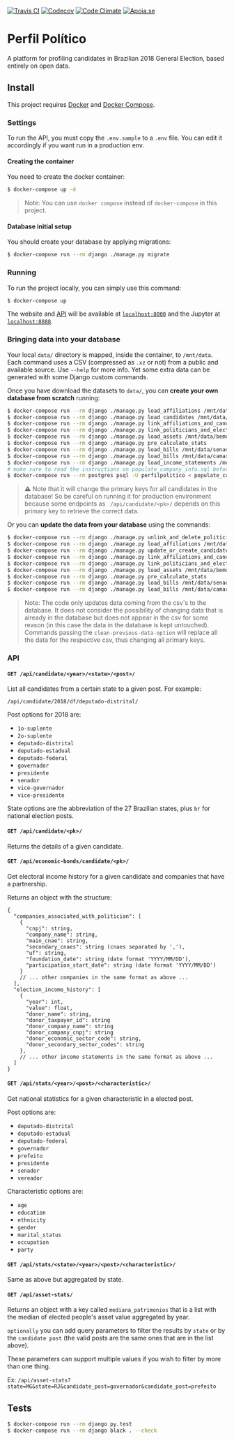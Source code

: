 [![Travis CI](https://img.shields.io/travis/okfn-brasil/perfil-politico.svg)](https://travis-ci.com/okfn-brasil/perfil-politico)
[![Codecov](https://img.shields.io/codecov/c/github/okfn-brasil/perfil-politico.svg)](https://codecov.io/gh/okfn-brasil/perfil-politico)
[![Code Climate](https://img.shields.io/codeclimate/maintainability/okfn-brasil/perfil-politico.svg)](https://codeclimate.com/github/okfn-brasil/perfil-politico)
[![Apoia.se](https://img.shields.io/badge/donate-apoia.se-EB4A3B.svg)](https://apoia.se/serenata)

# Perfil Político

A platform for profiling candidates in Brazilian 2018 General Election, based
entirely on open data.

## Install

This project requires [Docker](https://docs.docker.com/install/) and
[Docker Compose](https://docs.docker.com/compose/install/).

### Settings

To run the API, you must copy the `.env.sample` to a `.env` file. You can edit
it accordingly if you want run in a production env.

#### Creating the container

You need to create the docker container:

```sh
$ docker-compose up -d
```
> Note: You can use `docker compose` instead of `docker-compose` in this project.

#### Database initial setup

You should create your database by applying migrations:

```sh
$ docker-compose run --rm django ./manage.py migrate
```

### Running

To run the project locally, you can simply use this command:

```sh
$ docker-compose up
```

The website and [API](#api) will be available at
[`localhost:8000`](http://localhost:8000) and the Jupyter at
[`localhost:8888`](http://localhost:8888).

### Bringing data into your database

Your local `data/` directory is mapped, inside the container, to `/mnt/data`.
Each command uses a CSV (compressed as `.xz` or not) from a public and
available source. Use `--help` for more info. Yet some extra data can be
generated with some Django custom commands.

Once you have download the datasets to `data/`, you can **create your own database from scratch**
running:

```sh
$ docker-compose run --rm django ./manage.py load_affiliations /mnt/data/filiacao.csv
$ docker-compose run --rm django ./manage.py load_candidates /mnt/data/candidatura.csv
$ docker-compose run --rm django ./manage.py link_affiliations_and_candidates
$ docker-compose run --rm django ./manage.py link_politicians_and_election_results
$ docker-compose run --rm django ./manage.py load_assets /mnt/data/bemdeclarado.csv
$ docker-compose run --rm django ./manage.py pre_calculate_stats
$ docker-compose run --rm django ./manage.py load_bills /mnt/data/senado.csv
$ docker-compose run --rm django ./manage.py load_bills /mnt/data/camara.csv
$ docker-compose run --rm django ./manage.py load_income_statements /mnt/data/receita.csv
# make sure to read the instructions on populate_company_info.sql before running the next command
$ docker-compose run --rm postgres psql -U perfilpolitico < populate_company_info.sql
```
> :warning: Note that it will change the primary keys for all candidates in the database!
> So be careful on running it for production environment because some endpoints as
> ` /api/candidate/<pk>/` depends on this primary key to retrieve the correct data.

Or you can **update the data from your database** using the commands:

```sh
$ docker-compose run --rm django ./manage.py unlink_and_delete_politician_references
$ docker-compose run --rm django ./manage.py load_affiliations /mnt/data/filiacao.csv clean-previous-data
$ docker-compose run --rm django ./manage.py update_or_create_candidates /mnt/data/candidatura.csv
$ docker-compose run --rm django ./manage.py link_affiliations_and_candidates
$ docker-compose run --rm django ./manage.py link_politicians_and_election_results
$ docker-compose run --rm django ./manage.py load_assets /mnt/data/bemdeclarado.csv clean-previous-data
$ docker-compose run --rm django ./manage.py pre_calculate_stats
$ docker-compose run --rm django ./manage.py load_bills /mnt/data/senado.csv clean-previous-data
$ docker-compose run --rm django ./manage.py load_bills /mnt/data/camara.csv
```

> Note: The code only updates data coming from the csv's to the database.
  It does not consider the possibility of changing data that is already in the
  database but does not appear in the csv for some reason (in this case the data
  in the database is kept untouched). Commands passing the `clean-previous-data-option` will
  replace all the data for the respective csv, thus changing all primary keys.

### API

#### `GET /api/candidate/<year>/<state>/<post>/`

List all candidates from a certain state to a given post. For example:

`/api/candidate/2018/df/deputado-distrital/`

Post options for 2018 are:

* `1o-suplente`
* `2o-suplente`
* `deputado-distrital`
* `deputado-estadual`
* `deputado-federal`
* `governador`
* `presidente`
* `senador`
* `vice-governador`
* `vice-presidente`

State options are the abbreviation of the 27 Brazilian states, plus `br` for
national election posts.

#### `GET /api/candidate/<pk>/`

Returns the details of a given candidate.

#### `GET /api/economic-bonds/candidate/<pk>/`

Get electoral income history for a given candidate and companies that have a partnership.

Returns an object with the structure:
```
{
  "companies_associated_with_politician": [
    {
      "cnpj": string,
      "company_name": string,
      "main_cnae": string,
      "secondary_cnaes": string (cnaes separated by ','),
      "uf": string,
      "foundation_date": string (date format 'YYYY/MM/DD'),
      "participation_start_date": string (date format 'YYYY/MM/DD')
    }
    // ... other companies in the same format as above ...
  ],
  "election_income_history": [
    {
      "year": int,
      "value": float,
      "donor_name": string,
      "donor_taxpayer_id": string
      "donor_company_name": string
      "donor_company_cnpj": string
      "donor_economic_sector_code": string,
      "donor_secondary_sector_codes": string
    },
    // ... other income statements in the same format as above ...
  ]
}
```

#### `GET /api/stats/<year>/<post>/<characteristic>/`

Get national statistics for a given characteristic in a elected post.

Post options are:

* `deputado-distrital`
* `deputado-estadual`
* `deputado-federal`
* `governador`
* `prefeito`
* `presidente`
* `senador`
* `vereador`

Characteristic options are:

* `age`
* `education`
* `ethnicity`
* `gender`
* `marital_status`
* `occupation`
* `party`

#### `GET /api/stats/<state>/<year>/<post>/<characteristic>/`

Same as above but aggregated by state.

#### `GET /api/asset-stats/`

Returns an object with a key called `mediana_patrimonios` that is a list with
the median of elected people's asset value aggregated by year.

`optionally` you can add query parameters to filter the results by `state` or by
the `candidate post` (the valid posts are the same ones that are in the list above).

These parameters can support multiple values if you wish to filter by more than one thing.

Ex: `/api/asset-stats?state=MG&state=RJ&candidate_post=governador&candidate_post=prefeito`

## Tests

```sh
$ docker-compose run --rm django py.test
$ docker-compose run --rm django black . --check
```
